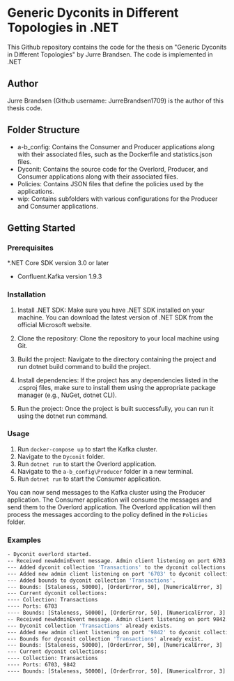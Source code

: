 # Generic Dyconits in Different Topologies in .NET
This Github repository contains the code for the thesis on "Generic Dyconits in Different Topologies" by Jurre Brandsen. The code is implemented in .NET

## Author
Jurre Brandsen (Github username: JurreBrandsen1709) is the author of this thesis code.

## Folder Structure
* a-b_config: Contains the Consumer and Producer applications along with their associated files, such as the Dockerfile and statistics.json files.
* Dyconit: Contains the source code for the Overlord, Producer, and Consumer applications along with their associated files.
* Policies: Contains JSON files that define the policies used by the applications.
* wip: Contains subfolders with various configurations for the Producer and Consumer applications.

## Getting Started
### Prerequisites
*.NET Core SDK version 3.0 or later
* Confluent.Kafka version 1.9.3

### Installation
1. Install .NET SDK: Make sure you have .NET SDK installed on your machine. You can download the latest version of .NET SDK from the official Microsoft website.

1. Clone the repository: Clone the repository to your local machine using Git.

1. Build the project: Navigate to the directory containing the project and run dotnet build command to build the project.

1. Install dependencies: If the project has any dependencies listed in the .csproj files, make sure to install them using the appropriate package manager (e.g., NuGet, dotnet CLI).

1. Run the project: Once the project is built successfully, you can run it using the dotnet run command.

### Usage
1. Run `docker-compose up` to start the Kafka cluster.
1. Navigate to the `Dyconit` folder.
1. Run `dotnet run` to start the Overlord application.
1. Navigate to the `a-b_config\Producer` folder in a new terminal.
1. Run `dotnet run` to start the Consumer application.

You can now send messages to the Kafka cluster using the Producer application. The Consumer application will consume the messages and send them to the Overlord application. The Overlord application will then process the messages according to the policy defined in the `Policies` folder.

### Examples
```bash
- Dyconit overlord started.
-- Received newAdminEvent message. Admin client listening on port 6703.
--- Added dyconit collection 'Transactions' to the dyconit collections.
--- Added new admin client listening on port '6703' to dyconit collection 'Transactions'.
--- Added bounds to dyconit collection 'Transactions'.
--- Bounds: [Staleness, 50000], [OrderError, 50], [NumericalError, 3]
--- Current dyconit collections:
---- Collection: Transactions
---- Ports: 6703
---- Bounds: [Staleness, 50000], [OrderError, 50], [NumericalError, 3]
-- Received newAdminEvent message. Admin client listening on port 9842.
--- Dyconit collection 'Transactions' already exists.
--- Added new admin client listening on port '9842' to dyconit collection 'Transactions'.
--- Bounds for dyconit collection 'Transactions' already exist.
--- Bounds: [Staleness, 50000], [OrderError, 50], [NumericalError, 3]
--- Current dyconit collections:
---- Collection: Transactions
---- Ports: 6703, 9842
---- Bounds: [Staleness, 50000], [OrderError, 50], [NumericalError, 3]
```